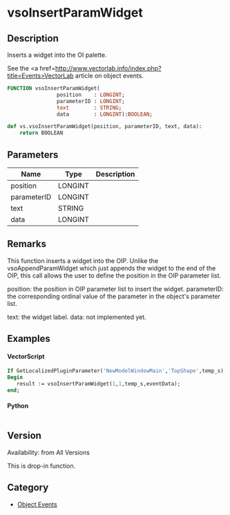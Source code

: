 # vsoInsertParamWidget

## Description
Inserts a widget into the OI palette.

See the <a href=http://www.vectorlab.info/index.php?title=Events>VectorLab article</a> on object events.

```pascal
FUNCTION vsoInsertParamWidget(
				position    : LONGINT;
				parameterID : LONGINT;
				text        : STRING;
				data        : LONGINT):BOOLEAN;
```

```python
def vs.vsoInsertParamWidget(position, parameterID, text, data):
    return BOOLEAN
```

## Parameters
|Name|Type|Description|
|---|---|---|
|position|LONGINT|   |
|parameterID|LONGINT|   |
|text|STRING|   |
|data|LONGINT|   |

## Remarks
This function inserts a widget into the OIP. Unlike the vsoAppendParamWidget which just appends the widget to the end of the OIP, this call allows the user to define the position in the OIP parameter list.

position: the position in OIP parameter list to insert the widget.
parameterID: the corresponding ordinal value of the parameter in the object's parameter list.

text:  the widget label.
data:  not implemented yet.

## Examples
#### VectorScript ####
```pascal
If GetLocalizedPluginParameter('NewModelWindowMain','TopShape',temp_s) then
Begin
   result := vsoInsertParamWidget(1,1,temp_s,eventData);
end;
```
#### Python ####
```python

```

## Version
Availability: from All Versions

This is drop-in function.

## Category
* [Object Events](../Categories/Object%20Events.md)
